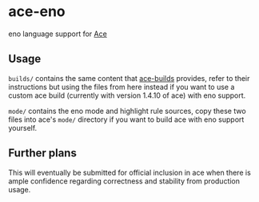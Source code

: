 # ace-eno

eno language support for [Ace](https://ace.c9.io/)

## Usage

`builds/` contains the same content that [ace-builds](https://www.npmjs.com/package/ace-builds) provides, refer to their instructions but using the files from here instead if you want to use a custom ace build (currently with version 1.4.10 of ace) with eno support.

`mode/` contains the eno mode and highlight rule sources, copy these two files into ace's `mode/` directory if you want to build ace with eno support yourself.

## Further plans

This will eventually be submitted for official inclusion in ace when there is ample confidence regarding correctness and stability from production usage.
